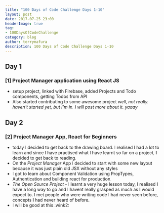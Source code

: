 ```yaml
---
title: "100 Days of Code Challenge Days 1-10"
layout: post
date: 2017-07-25 23:00
headerImage: true
tag:
- 100DaysOfCodeChallenge
category: blog
author: terrymafura
description: 100 Days of Code Challenge Days 1-10
---
```


## Day 1
### [1] Project Manager application using React JS
- setup project, linked with Firebase, added Projects and Todo components, getting Todos from API
- Also started contributing to some awesome project *well, not really. haven't started yet, but I'm in. I will post more about it. yaaay*  

## Day 2
### [2] Project Manager App, React for Beginners
- today I decided to get back to the drawing board. I realised I had a lot to learn and since I have practised what I have learnt so far on a project, I decided to get back to reading.  
- On the *Project Manager* App I decided to start with some new layout because it was just plain old JSX without any styles  
- I got to learn about Component Validation using PropTypes, Authentication and building react for production.  
- *The Open Source Project*  - I learnt a very huge lesson today, I realised I have a long way to go and I havent really grasped as much as I would expect to. I met people who were writing code I had never seen before, concepts I had never heard of before.  
- I will be good at this :wink2:
